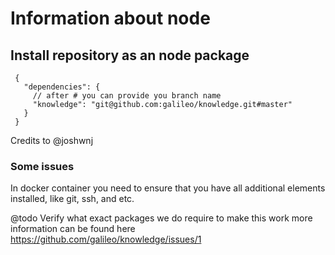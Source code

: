 # Information about node

## Install repository as an node package

```
 {
   "dependencies": {
     // after # you can provide you branch name
     "knowledge": "git@github.com:galileo/knowledge.git#master"
   }
 }
```
Credits to @joshwnj

### Some issues

In docker container you need to ensure that you have all additional elements
installed, like git, ssh, and etc.

@todo Verify what exact packages we do require to make this work more information can be found here https://github.com/galileo/knowledge/issues/1
